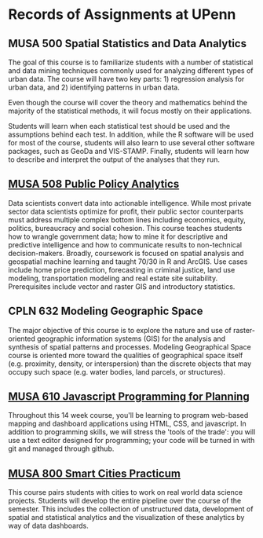# Records of Assignments at UPenn

## MUSA 500 Spatial Statistics and Data Analytics
The goal of this course is to familiarize students with a number of statistical and data mining techniques commonly used for analyzing different types of urban data. The course will have two key parts: 1) regression analysis for urban data, and 2) identifying patterns in urban data.

Even though the course will cover the theory and mathematics behind the majority of the statistical methods, it will focus mostly on their applications.

Students will learn when each statistical test should be used and the assumptions behind each test. In addition, while the R software will be used for most of the course, students will also learn to use several other software packages, such as GeoDa and VIS-STAMP. Finally, students will learn how to describe and interpret the output of the analyses that they run.

## [MUSA 508 Public Policy Analytics](https://urbanspatial.github.io/PublicPolicyAnalytics/)

Data scientists convert data into actionable intelligence. While most private sector data scientists optimize for profit, their public sector counterparts must address multiple complex bottom lines including economics, equity, politics, bureaucracy and social cohesion. This course teaches students how to wrangle government data; how to mine it for descriptive and predictive intelligence and how to communicate results to non-technical decision-makers. Broadly, coursework is focused on spatial analysis and geospatial machine learning and taught 70/30 in R and ArcGIS. Use cases include home price prediction, forecasting in criminal justice, land use modeling, transportation modeling and real estate site suitability. Prerequisites include vector and raster GIS and introductory statistics.

## CPLN 632 Modeling Geographic Space

The major objective of this course is to explore the nature and use of raster-oriented geographic information systems (GIS) for the analysis and synthesis of spatial patterns and processes. Modeling Geographical Space course is oriented more toward the qualities of geographical space itself (e.g. proximity, density, or interspersion) than the discrete objects that may occupy such space (e.g. water bodies, land parcels, or structures).

## [MUSA 610 Javascript Programming for Planning](https://github.com/CPLN690-MUSA610)

Throughout this 14 week course, you'll be learning to program web-based mapping and dashboard applications using HTML, CSS, and javascript. In addition to programming skills, we will stress the 'tools of the trade': you will use a text editor designed for programming; your code will be turned in with git and managed through github.

## [MUSA 800 Smart Cities Practicum](https://pennmusa.github.io/MUSA_801.io/)

This course pairs students with cities to work on real world data science projects. Students will develop the entire pipeline over the course of the semester. This includes the collection of unstructured data, development of spatial and statistical analytics and the visualization of these analytics by way of data dashboards.
